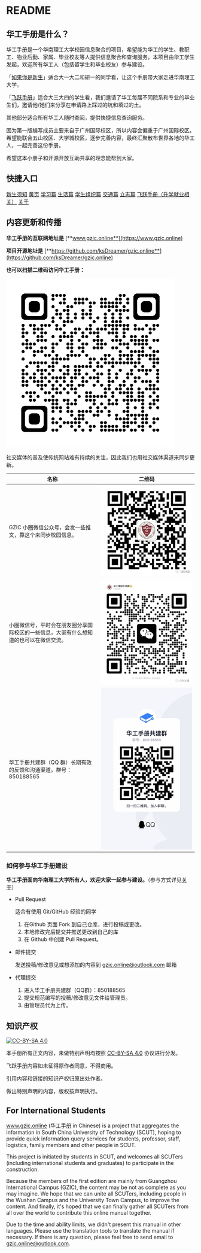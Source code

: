 # README

## 华工手册是什么？

华工手册是一个华南理工大学校园信息聚合的项目，希望能为华工的学生、教职工、物业后勤、家属、毕业校友等人提供信息聚合和查询服务。本项目由华工学生发起，欢迎所有华工人（包括留学生和毕业校友）参与建设。

「[如果你是新生](https://www.gzic.online/freshman)」适合大一大二和研一的同学看，让这个手册带大家走进华南理工大学。

「[飞跃手册](https://www.gzic.online/future)」适合大三大四的学生看，我们邀请了华工每届不同院系和专业的毕业生们，邀请他/她们来分享在申请路上踩过的坑和填过的土。

其他部分适合所有华工人随时查阅，提供快捷信息查询服务。

因为第一版编写成员主要来自于广州国际校区，所以内容会偏重于广州国际校区。希望能联合五山校区、大学城校区，逐步完善内容，最终汇聚散布世界各地的华工人，一起完善这份手册。

希望这本小册子和开源开放互助共享的理念能帮到大家。

## 快捷入口

<a href="freshman.md">新生须知</a>   <a href="contacts.md">黄页</a>   <a href="study.md">学习篇</a>   <a href="life.md">生活篇</a>   <a href="organizations.md">学生组织篇</a>   <a href="transport.md">交通篇</a>   <a href="goal.md">立志篇</a>   <a href="future.md">飞跃手册（升学就业相关）</a>   <a href="about.md">关于</a>

## 内容更新和传播

**华工手册的互联网地址是** [**www.gzic.online**](https://www.gzic.online)

**项目开源地址是** [**https://github.com/ksDreamer/gzic.online**](https://github.com/ksDreamer/gzic.online)

**也可以扫描二维码访问华工手册：**

<img src=".gitbook/assets/qrcode_www.gzic.online.png" alt="" data-size="original">

社交媒体的普及使传统网站难有持续的关注，因此我们也用社交媒体渠道来同步更新。

| 名称                                          | 二维码                                     |
| ------------------------------------------- | --------------------------------------- |
| GZIC 小圈微信公众号，会发一些推文，靠这个来同步校园信息。             | ![](.gitbook/assets/GZIC小圈微信公众号QR码.png) |
| 小圈微信号，平时会在朋友圈分享国际校区的一些信息，大家有什么想知道的也可以在微信交流。 | ![](.gitbook/assets/GZIC小圈微信QR码.png)    |
| 华工手册共建群（QQ 群）长期有效的反馈和沟通渠道。群号：850188565      | ![](.gitbook/assets/华工手册共建群QQ群QR码.jpg)  |

### 如何参与华工手册建设

**华工手册面向华南理工大学所有人，欢迎大家一起参与建设。**（参与方式详见[关于](https://www.gzic.online/about)）

*   Pull Request

    适合有使用 Git/GitHub 经验的同学

    1. 在Github 页面 Fork 到自己仓库，进行投稿或更改。
    2. 本地修改完后提交并推送更改到自己的库
    3. 在 Github 中创建 Pull Request。
*   邮件提交

    发送投稿/修改意见或想添加的内容到 gzic.online@outlook.com 邮箱
* 代理提交
  1. 进入华工手册共建群（QQ群）：850188565
  2. 提交规范编写的投稿/修改意见文件给管理员。
  3. 由管理员代为上传。

## 知识产权

[![CC-BY-SA 4.0](https://i.creativecommons.org/l/by-sa/4.0/88x31.png)](https://creativecommons.org/licenses/by-sa/4.0/)

本手册所有正文内容，未做特别声明均按照 [CC-BY-SA 4.0](https://creativecommons.org/licenses/by-sa/4.0/deed.zh) 协议进行分发。

飞跃手册内容如未征得原作者同意，不得商用。

引用内容和链接的知识产权归原出处作者。

做出特别声明的内容，版权按声明执行。

## For International Students

www.gzic.online (华工手册 in Chinese) is a project that aggregates the information in South China University of Technology (SCUT), hoping to provide quick information query services for students, professor, staff, logistics, family members and other people in SCUT.

This project is initiated by students in SCUT, and welcomes all SCUTers (including international students and graduates) to participate in the construction.

Because the members of the first edition are mainly from Guangzhou International Campus (GZIC), the content may be not as complete as you may imagine. We hope that we can unite all SCUTers, including people in the Wushan Campus and the University Town Campus, to improve the content. And finally, it's hoped that we can finally gather all SCUTers from all over the world to contribute this online manual together.

Due to the time and ability limits, we didn't present this manual in other languages. Please use the translation tools to translate the manual if necessary. If there is any question, please feel free to send email to gzic.online@outlook.com.
